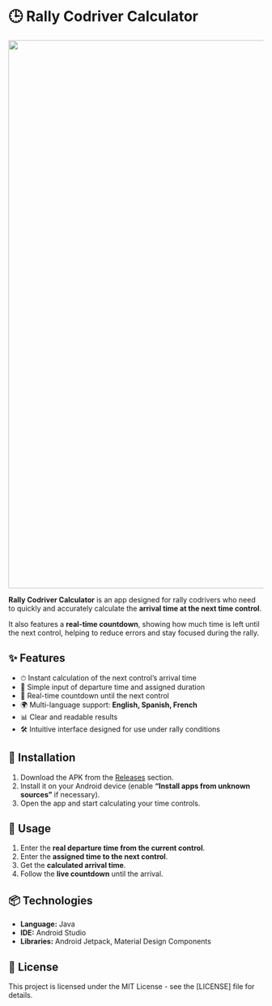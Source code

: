 # 🕒 Rally Codriver Calculator

<div align="center">
  <img width="1920" height="1080" alt="image" src="https://github.com/user-attachments/assets/8faab47c-8adf-4a36-bb21-697211df6ff0" />
</div>




**Rally Codriver Calculator** is an app designed for rally codrivers who need to quickly and accurately calculate the **arrival time at the next time control**.

It also features a **real-time countdown**, showing how much time is left until the next control, helping to reduce errors and stay focused during the rally.

## ✨ Features

- ⏱ Instant calculation of the next control’s arrival time
- 📐 Simple input of departure time and assigned duration
- 🔔 Real-time countdown until the next control
- 🌍 Multi-language support: **English, Spanish, French**
- 📊 Clear and readable results
- 🛠 Intuitive interface designed for use under rally conditions

## 📲 Installation

1. Download the APK from the [Releases](#) section.
2. Install it on your Android device (enable **“Install apps from unknown sources”** if necessary).
3. Open the app and start calculating your time controls.

## 🚀 Usage

1. Enter the **real departure time from the current control**.
2. Enter the **assigned time to the next control**.
3. Get the **calculated arrival time**.
4. Follow the **live countdown** until the arrival.

## 📦 Technologies

- **Language:** Java
- **IDE:** Android Studio
- **Libraries:** Android Jetpack, Material Design Components

## 📜 License

This project is licensed under the MIT License - see the [LICENSE] file for details.  
